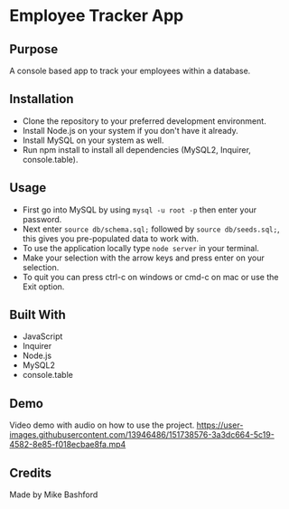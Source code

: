 # Employee Tracker App
## Purpose
  A console based app to track your employees within a database.

## Installation
 * Clone the repository to your preferred development environment.
 * Install Node.js on your system if you don't have it already.
 * Install MySQL on your system as well.
 * Run npm install to install all dependencies (MySQL2, Inquirer, console.table). 

## Usage
* First go into MySQL by using <code>mysql -u root -p</code> then enter your password. 
* Next enter <code>source db/schema.sql;</code> followed by <code>source db/seeds.sql;</code>, this gives you pre-populated data to work with.
* To use the application locally type <code>node server</code> in your terminal.
* Make your selection with the arrow keys and press enter on your selection. 
* To quit you can press ctrl-c on windows or cmd-c on mac or use the Exit option.

## Built With
* JavaScript
* Inquirer
* Node.js
* MySQL2
* console.table

## Demo
Video demo with audio on how to use the project.
https://user-images.githubusercontent.com/13946486/151738576-3a3dc664-5c19-4582-8e85-f018ecbae8fa.mp4


## Credits
Made by Mike Bashford


